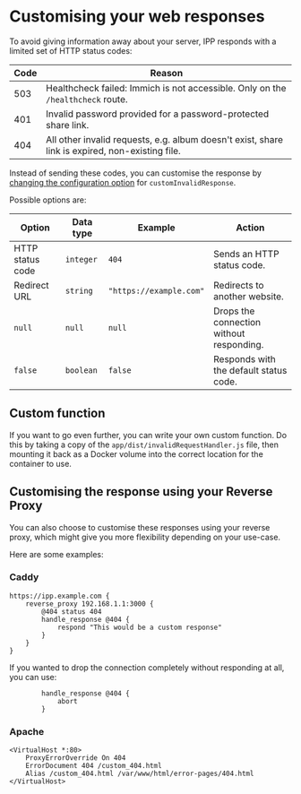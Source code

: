 # Customising your web responses

To avoid giving information away about your server, IPP responds with a limited set of HTTP status codes:

| Code | Reason                                                                                          |
|------|-------------------------------------------------------------------------------------------------|
| 503  | Healthcheck failed: Immich is not accessible. Only on the `/healthcheck` route.                 |
| 401  | Invalid password provided for a password-protected share link.                                  |
| 404  | All other invalid requests, e.g. album doesn't exist, share link is expired, non-existing file. |

Instead of sending these codes, you can customise the response by [changing the configuration option](../README.md#immich-public-proxy-options) for `customInvalidResponse`.

Possible options are:

| Option           | Data type | Example                 | Action                                   |
|------------------|-----------|-------------------------|------------------------------------------|
| HTTP status code | `integer` | `404`                   | Sends an HTTP status code.               |
| Redirect URL     | `string`  | `"https://example.com"` | Redirects to another website.            |
| `null`           | `null`    | `null`                  | Drops the connection without responding. |
| `false`          | `boolean` | `false`                 | Responds with the default status code.   |

## Custom function

If you want to go even further, you can write your own custom function. Do this by taking a copy of the `app/dist/invalidRequestHandler.js` file,
then mounting it back as a Docker volume into the correct location for the container to use.

## Customising the response using your Reverse Proxy

You can also choose to customise these responses using your reverse proxy, which might give you more flexibility depending on your use-case.

Here are some examples:

### Caddy

```
https://ipp.example.com {
    reverse_proxy 192.168.1.1:3000 {
        @404 status 404
        handle_response @404 {
            respond "This would be a custom response"
        }
    }
}
```

If you wanted to drop the connection completely without responding at all, you can use:

```
        handle_response @404 {
            abort
        }
```

### Apache

```
<VirtualHost *:80>
    ProxyErrorOverride On 404
    ErrorDocument 404 /custom_404.html
    Alias /custom_404.html /var/www/html/error-pages/404.html
</VirtualHost>
```
